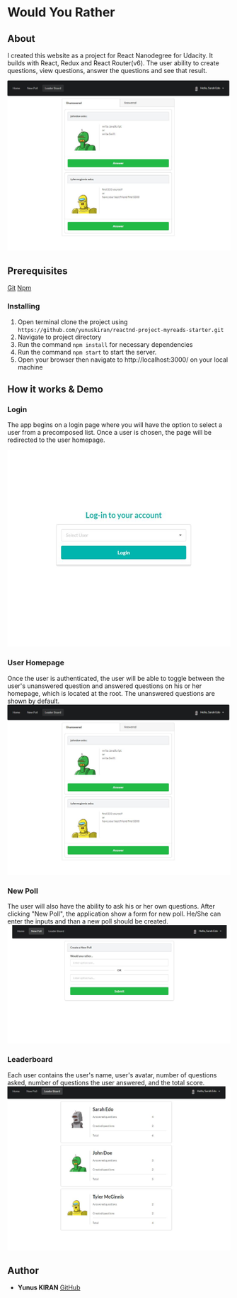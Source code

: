 # Would You Rather

## About
I created this website as a project for React Nanodegree for Udacity. It builds with React, Redux and React Router(v6). The user ability to create questions, view questions, answer the questions and see that result. 

![Would Your Rather - React Redux app](https://github.com/yunuskiran/react-nd-would-u-rather/blob/master/screenshots/home.JPG)

## Prerequisites

[Git](https://git-scm.com/)
[Npm](https://www.npmjs.com/)

### Installing
1. Open terminal clone the project using `https://github.com/yunuskiran/reactnd-project-myreads-starter.git`
2. Navigate to project directory
3. Run the command `npm install` for necessary dependencies
4. Run the command `npm start` to start the server.
5. Open your browser then navigate to http://localhost:3000/ on your local machine


## How it works & Demo
### Login
The app begins on a login page where you will have the option to select a user from a precomposed list. Once a user is chosen, the page will be redirected to the user homepage. 

![login screen](https://github.com/yunuskiran/react-nd-would-u-rather/blob/master/screenshots/login.JPG)

### User Homepage
Once the user is authenticated, the user will be able to toggle between the user's unanswered question and answered questions on his or her homepage, which is located at the root. The unanswered questions are shown by default.
![Would Your Rather - React Redux app](https://github.com/yunuskiran/react-nd-would-u-rather/blob/master/screenshots/home.JPG)

### New Poll
The user will also have the ability to ask his or her own questions. After clicking "New Poll", the application show a form for new poll. He/She can enter the inputs and than a new poll should be created.
![newpoll screen](https://github.com/yunuskiran/react-nd-would-u-rather/blob/master/screenshots/new-poll.JPG)

### Leaderboard
Each user contains the user's name, user's avatar, number of questions asked, number of questions the user answered, and the total score.
![leaderboard screen](https://github.com/yunuskiran/react-nd-would-u-rather/blob/master/screenshots/leader-board.JPG)

## Author
* **Yunus KIRAN** [GitHub](https://github.com/yunuskiran)
